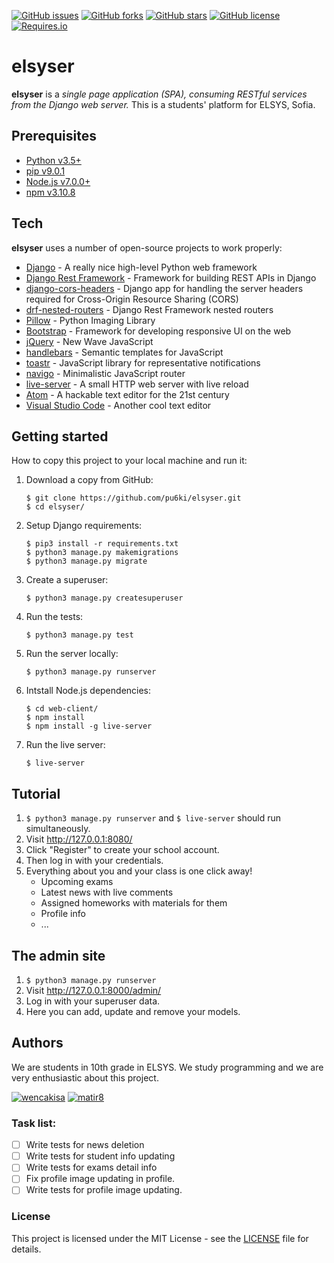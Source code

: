 [![GitHub issues](https://img.shields.io/github/issues/pu6ki/elsyser.svg)](https://github.com/pu6ki/elsyser/issues)
[![GitHub forks](https://img.shields.io/github/forks/pu6ki/elsyser.svg)](https://github.com/pu6ki/elsyser/network)
[![GitHub stars](https://img.shields.io/github/stars/pu6ki/elsyser.svg)](https://github.com/pu6ki/elsyser/stargazers)
[![GitHub license](https://img.shields.io/badge/license-MIT-blue.svg)](https://raw.githubusercontent.com/pu6ki/elsyser/master/LICENSE)
[![Requires.io](https://img.shields.io/requires/github/pu6ki/elsyser.svg)](https://raw.githubusercontent.com/pu6ki/elsyser/master/requirements.txt)

# elsyser

**elsyser** is a *single page application (SPA), consuming RESTful services from the Django web server.*
This is a students' platform for ELSYS, Sofia.

## Prerequisites

- [Python v3.5+](https://www.python.org/downloads/)
- [pip v9.0.1](https://pypi.python.org/pypi/pip)
- [Node.js v7.0.0+](https://nodejs.org/en/)
- [npm v3.10.8](https://docs.npmjs.com/getting-started/installing-node)

## Tech

**elsyser** uses a number of open-source projects to work properly:

* [Django](https://github.com/django/django) - A really nice high-level Python web framework
* [Django Rest Framework](https://github.com/tomchristie/django-rest-framework) - Framework for building REST APIs in Django
* [django-cors-headers](https://github.com/ottoyiu/django-cors-headers) - Django app for handling the server headers required for Cross-Origin Resource Sharing (CORS)
* [drf-nested-routers](https://github.com/alanjds/drf-nested-routers) - Django Rest Framework nested routers
* [Pillow](https://github.com/python-pillow/Pillow) - Python Imaging Library
* [Bootstrap](https://github.com/twbs/bootstrap) - Framework for developing responsive UI on the web
* [jQuery](https://github.com/jquery/jquery) - New Wave JavaScript
* [handlebars](https://github.com/wycats/handlebars.js/) - Semantic templates for JavaScript
* [toastr](https://github.com/CodeSeven/toastr) - JavaScript library for representative notifications
* [navigo](https://github.com/krasimir/navigo) - Minimalistic JavaScript router
* [live-server](https://github.com/tapio/live-server) - A small HTTP web server with live reload
* [Atom](https://github.com/atom/atom) - A hackable text editor for the 21st century
* [Visual Studio Code](https://github.com/Microsoft/vscode) - Another cool text editor

## Getting started

How to copy this project to your local machine and run it:

1. Download a copy from GitHub:

    ```
    $ git clone https://github.com/pu6ki/elsyser.git
    $ cd elsyser/
    ```

2. Setup Django requirements:

    ```
    $ pip3 install -r requirements.txt
    $ python3 manage.py makemigrations
    $ python3 manage.py migrate
    ```

3. Create a superuser:

    ```
    $ python3 manage.py createsuperuser
    ```

4. Run the tests:

    ```
    $ python3 manage.py test
    ```

5. Run the server locally:

    ```
    $ python3 manage.py runserver
    ```

6. Intstall Node.js dependencies:

    ```
    $ cd web-client/
    $ npm install
    $ npm install -g live-server
    ```

7. Run the live server:

    ```
    $ live-server
    ```

## Tutorial

1. `$ python3 manage.py runserver` and `$ live-server` should run simultaneously.
2. Visit http://127.0.0.1:8080/
3. Click "Register" to create your school account.
4. Then log in with your credentials.
5. Everything about you and your class is one click away!
    - Upcoming exams
    - Latest news with live comments
    - Assigned homeworks with materials for them
    - Profile info
    - ...

## The admin site

1. `$ python3 manage.py runserver`
2. Visit http://127.0.0.1:8000/admin/
3. Log in with your superuser data.
4. Here you can add, update and remove your models.

## Authors

We are students in 10th grade in ELSYS. We study programming and we are very enthusiastic about this project.

[![wencakisa](https://img.shields.io/badge/wencakisa-python-blue.svg)](https://github.com/wencakisa)
[![matir8](https://img.shields.io/badge/matir8-javascript-yellow.svg)](https://github.com/matir8)

### Task list:

- [ ] Write tests for news deletion
- [ ] Write tests for student info updating
- [ ] Write tests for exams detail info
- [ ] Fix profile image updating in profile.
- [ ] Write tests for profile image updating.

### License

This project is licensed under the MIT License - see the [LICENSE](LICENSE) file for details.
